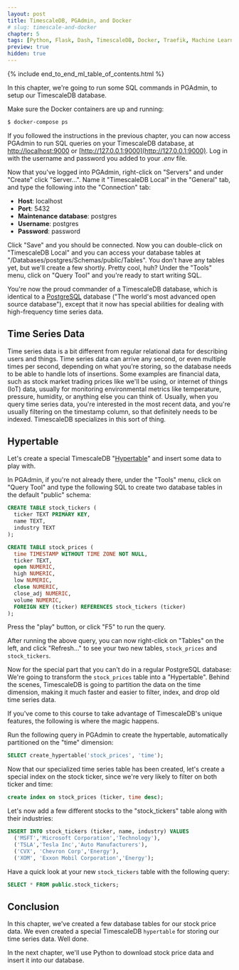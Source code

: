 ```yaml
---
layout: post
title: TimescaleDB, PGAdmin, and Docker
# slug: timescale-and-docker
chapter: 5
tags: [Python, Flask, Dash, TimescaleDB, Docker, Traefik, Machine Learning]
preview: true
hidden: true
---
```


{% include end_to_end_ml_table_of_contents.html %}


In this chapter, we're going to run some SQL commands in PGAdmin, to setup our TimescaleDB database. 

Make sure the Docker containers are up and running:

```bash
$ docker-compose ps
```

If you followed the instructions in the previous chapter, you can now access PGAdmin to run SQL queries on your TimescaleDB database, at [http://localhost:9000](http://localhost:9000) or [http://127.0.0.1:9000](http://127.0.0.1:9000). Log in with the username and password you added to your *.env* file.

Now that you've logged into PGAdmin, right-click on "Servers" and under "Create" click "Server...". Name it "TimescaleDB Local" in the "General" tab, and type the following into the "Connection" tab:

* **Host**: localhost
* **Port**: 5432
* **Maintenance database**: postgres
* **Username**: postgres
* **Password**: password

Click "Save" and you should be connected. Now you can double-click on "TimescaleDB Local" and you can access your database tables at "/Databases/postgres/Schemas/public/Tables". You don't have any tables yet, but we'll create a few shortly. Pretty cool, huh? Under the "Tools" menu, click on "Query Tool" and you're ready to start writing SQL.

You're now the proud commander of a TimescaleDB database, which is identical to a [PostgreSQL](https://www.postgresql.org/) database ("The world's most advanced open source database"), except that it now has special abilities for dealing with high-frequency time series data.

## Time Series Data

Time series data is a bit different from regular relational data for describing users and things. Time series data can arrive any second, or even multiple times per second, depending on what you're storing, so the database needs to be able to handle lots of insertions. Some examples are financial data, such as stock market trading prices like we'll be using, or internet of things (IoT) data, usually for monitoring environmental metrics like temperature, pressure, humidity, or anything else you can think of. Usually, when you query time series data, you're interested in the most recent data, and you're usually filtering on the timestamp column, so that definitely needs to be indexed. TimescaleDB specializes in this sort of thing.

## Hypertable

Let's create a special TimescaleDB "[Hypertable](https://docs.timescale.com/latest/using-timescaledb/hypertables)" and insert some data to play with.

In PGAdmin, if you're not already there, under the "Tools" menu, click on "Query Tool" and type the following SQL to create two database tables in the default "public" schema:

```sql
CREATE TABLE stock_tickers (
  ticker TEXT PRIMARY KEY,
  name TEXT,
  industry TEXT
);

CREATE TABLE stock_prices (
  time TIMESTAMP WITHOUT TIME ZONE NOT NULL,
  ticker TEXT,
  open NUMERIC,
  high NUMERIC,
  low NUMERIC,
  close NUMERIC,
  close_adj NUMERIC,
  volume NUMERIC,
  FOREIGN KEY (ticker) REFERENCES stock_tickers (ticker)
);
```

Press the "play" button, or click "F5" to run the query.

After running the above query, you can now right-click on "Tables" on the left, and click "Refresh..." to see your two new tables, `stock_prices` and `stock_tickers`.

Now for the special part that you can't do in a regular PostgreSQL database: We're going to transform the `stock_prices` table into a "Hypertable". Behind the scenes, TimescaleDB is going to partition the data on the time dimension, making it much faster and easier to filter, index, and drop old time series data.

If you've come to this course to take advantage of TimescaleDB's unique features, the following is where the magic happens.

Run the following query in PGAdmin to create the hypertable, automatically partitioned on the "time" dimension:

```sql
SELECT create_hypertable('stock_prices', 'time');
```

Now that our specialized time series table has been created, let's create a special index on the stock ticker, since we're very likely to filter on both ticker and time:

```sql
create index on stock_prices (ticker, time desc);
```

Let's now add a few different stocks to the "stock_tickers" table along with their industries:

```sql
INSERT INTO stock_tickers (ticker, name, industry) VALUES
  ('MSFT','Microsoft Corporation','Technology'),
  ('TSLA','Tesla Inc','Auto Manufacturers'),
  ('CVX', 'Chevron Corp','Energy'),
  ('XOM', 'Exxon Mobil Corporation','Energy');
```

Have a quick look at your new `stock_tickers` table with the following query:

```sql
SELECT * FROM public.stock_tickers;
```

## Conclusion

In this chapter, we've created a few database tables for our stock price data. We even created a special TimescaleDB `hypertable` for storing our time series data. Well done.

In the next chapter, we'll use Python to download stock price data and insert it into our database.
